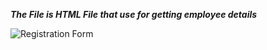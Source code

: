 ***The File is HTML File that use for getting employee details***

![Registration Form](https://github.com/M-N-M-SAKi/Form-v0.1/assets/168363944/895e06ef-6d57-4092-8b58-75bf9ce13027)
